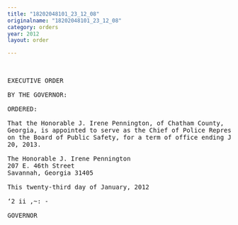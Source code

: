 ```yaml
---
title: "18202048101_23_12_08"
originalname: "18202048101_23_12_08"
category: orders
year: 2012
layout: order

---
```

<pre>
 

EXECUTIVE ORDER

BY THE GOVERNOR:

ORDERED:

That the Honorable J. Irene Pennington, of Chatham County,
Georgia, is appointed to serve as the Chief of Police Representative
on the Board of Public Safety, for a term of office ending January
20, 2013.

The Honorable J. Irene Pennington
207 E. 46th Street
Savannah, Georgia 31405

This twenty-third day of January, 2012

‘2 ii ,~: - 

GOVERNOR

     

  
 
 

</pre>
